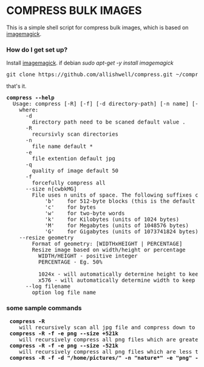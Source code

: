 # COMPRESS BULK IMAGES #

This is a simple shell script for compress bulk images, which is based on [imagemagick](http://www.imagemagick.org/). 

### How do I get set up? ###

Install [imagemagick](http://www.imagemagick.org/script/install-source.php#unix).
if debian *sudo apt-get -y install imagemagick*

<pre>
git clone https://github.com/allishwell/compress.git ~/compress && cd ~/compress && ln -s ~/compress/compress.sh compress && echo 'export PATH=$PATH:~/compress' >> ~/.bashrc && bash
</pre>
that's it.
<pre>
<b>compress --help</b>
  Usage: compress [-R] [-f] [-d directory-path] [-n name] [-e extention] [-q quality]
    where:
      -d 
        directory path need to be scaned default value .
      -R
        recursivly scan directories
      -n 
        file name default * 
      -e 
        file extention default jpg
      -q 
        quality of image default 50
      -f 
        forcefully compress all
      --size n[cwbkMG]
        File uses n units of space. The following suffixes can be used:
            'b'    for 512-byte blocks (this is the default if no suffix  is used)
            'c'    for bytes
            'w'    for two-byte words
            'k'    for Kilobytes (units of 1024 bytes)
            'M'    for Megabytes (units of 1048576 bytes)
            'G'    for Gigabytes (units of 1073741824 bytes)
    --resize geometry
        Format of geometry: [WIDTHxHEIGHT | PERCENTAGE]
        Resize image based on width/height or percentage
          WIDTH/HEIGHT - positive integer
          PERCENTAGE - Eg. 50%
          
          1024x - will automatically determine height to keep dimension
          x576 - will automatically determine width to keep dimension
      --log filename
        option log file name
</pre>

### some sample commands ###
<pre>
 <b>compress -R</b>
    will recursively scan all jpg file and compress down to 50%
 <b>compress -R -f -e png --size +521k</b>
    will recursively compress all png files which are greater than 512k size
 <b>compress -R -f -e png --size -521k</b>
    will recursively compress all png files which are less than 512k size
 <b>compress -R -f -d "/home/pictures/" -n "nature*" -e "png" -q 70</b>
 </pre>

